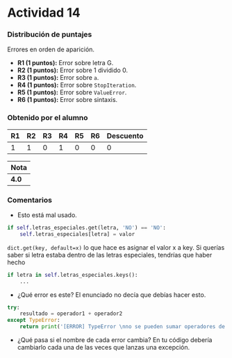 # Actividad 14
### Distribución de puntajes

Errores en orden de aparición.

- **R1 (1 puntos):** Error sobre letra G.
- **R2 (1 puntos):** Error sobre 1 dividido 0.
- **R3 (1 puntos):** Error sobre `a`.
- **R4 (1 puntos):** Error sobre `StopIteration`.
- **R5 (1 puntos):** Error sobre `ValueError`.
- **R6 (1 puntos):** Error sobre sintaxis.


### Obtenido por el alumno

| R1 | R2 | R3 | R4 | R5 | R6 | Descuento |
|:---|:---|:---|:---|:---|:---|:----------|
| 1  | 1  | 0  | 1  | 0  | 0  | 0         |

| Nota |
|:-----|
| **4.0** |

### Comentarios
* Esto está mal usado.
```python
if self.letras_especiales.get(letra, 'NO') == 'NO':
    self.letras_especiales[letra] = valor
```
``dict.get(key, default=x)`` lo que hace es asignar el valor x a key. Si querías saber si letra estaba dentro de las letras especiales, tendrías que haber hecho
```python
if letra in self.letras_especiales.keys():
    ...
```
* ¿Qué error es este? El enunciado no decía que debías hacer esto.
```python
try:
    resultado = operador1 + operador2
except TypeError:
    return print('[ERROR] TypeError \nno se pueden sumar operadores de distinto tipo')
```
* ¿Qué pasa si el nombre de cada error cambia? En tu código debería cambiarlo cada una de las veces que lanzas una excepción. 